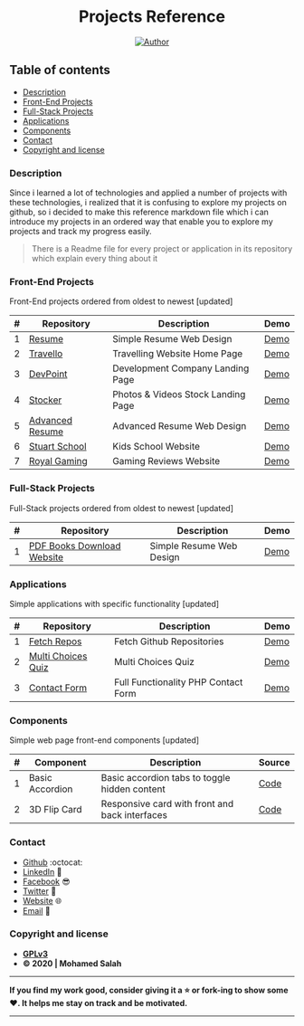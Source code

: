 <h1 align="center">Projects Reference</h1>

<p align="center">
  <a href="https://github.com/salahineo/">
    <img src="https://img.shields.io/badge/Author-Mohamed%20Salah-red" alt="Author">
  </a>
</p>

## Table of contents

- [Description](#description)
- [Front-End Projects](#front-end-projects)
- [Full-Stack Projects](#full-stack-projects)
- [Applications](#applications)
- [Components](#components)
- [Contact](#contact)
- [Copyright and license](#copyright-and-license)

### Description

Since i learned a lot of technologies and applied a number of projects with these technologies, i realized that it is confusing to explore my projects on github, so i decided to make this reference markdown file which i can introduce my projects in an ordered way that enable you to explore my projects and track my progress easily.

> There is a Readme file for every project or application in its repository which explain every thing about it

### Front-End Projects

Front-End projects ordered from oldest to newest [updated]

| # | Repository | Description | Demo |
| --- | --- | --- | --- |
| 1 | [Resume](https://github.com/salahineo/Resume) | Simple Resume Web Design | [Demo](https://salahineo.github.io/Resume/) |
| 2 | [Travello](https://github.com/salahineo/Travello) | Travelling Website Home Page | [Demo](https://salahineo.github.io/Travello/) |
| 3 | [DevPoint](https://github.com/salahineo/DevPoint) | Development Company Landing Page | [Demo](https://salahineo.github.io/DevPoint/) |
| 4 | [Stocker](https://github.com/salahineo/Stocker) | Photos & Videos Stock Landing Page | [Demo](https://salahineo.github.io/Stocker/) |
| 5 | [Advanced Resume](https://github.com/salahineo/Advanced-Resume) | Advanced Resume Web Design | [Demo](https://salahineo.github.io/Advanced-Resume/) |
| 6 | [Stuart School](https://github.com/salahineo/Stuart-School) | Kids School Website | [Demo](https://salahineo.github.io/Stuart-School/) |
| 7 | [Royal Gaming](https://github.com/salahineo/Royal-Gaming) | Gaming Reviews Website | [Demo](https://salahineo.github.io/Royal-Gaming/) |

### Full-Stack Projects

Full-Stack projects ordered from oldest to newest [updated]

| # | Repository | Description | Demo |
| --- | --- | --- | --- |
| 1 | [PDF Books Download Website](https://github.com/salahineo/pdf-books) | Simple Resume Web Design | [Demo](https://salahineo.github.io/Resume/) |

### Applications

Simple applications with specific functionality [updated]

| # | Repository | Description | Demo |
| --- | --- | --- | --- |
| 1 | [Fetch Repos](https://github.com/salahineo/Fetch-Repos) | Fetch Github Repositories | [Demo](https://salahineo.github.io/Fetch-Repos/) |
| 2 | [Multi Choices Quiz](https://github.com/salahineo/Multi-Choices-Quiz) | Multi Choices Quiz | [Demo](https://salahineo.github.io/Multi-Choices-Quiz/) |
| 3 | [Contact Form](https://github.com/salahineo/contact-form) | Full Functionality PHP Contact Form | [Demo](https://github.com/salahineo/contact-form#installation) |

### Components

Simple web page front-end components [updated]

| # | Component | Description | Source |
|---| --- | --- | --- |
| 1 | Basic Accordion | Basic accordion tabs to toggle hidden content | [Code](https://github.com/salahineo/front-end-componenets/blob/main/Basic%20Accordion/index.html) |
| 2 | 3D Flip Card | Responsive card with front and back interfaces | [Code](https://github.com/salahineo/front-end-componenets/blob/main/3D%20Flip%20Card/index.html) |

### Contact

- [Github](https://github.com/salahineo) :octocat:
- [LinkedIn](https://linkedin.com/in/salahineo) 💼
- [Facebook](https://facebook.com/salahineo) 😎
- [Twitter](https://twitter.com/salahineo) 🐤
- [Website](https://salahineo.github.io/salahineo/) :globe_with_meridians:
- <a href="mailto:salahineo.work@gmail.com">Email</a> :email:

### Copyright and license

- **[GPLv3](https://www.gnu.org/licenses/gpl-3.0)**
- **© 2020 | Mohamed Salah**

---

**If you find my work good, consider giving it a :star: or fork-ing to show some :heart:. It helps me stay on track and be motivated.**

---
